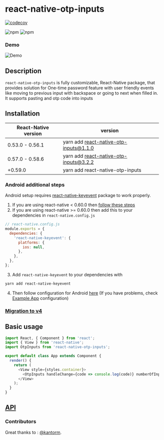 # react-native-otp-inputs

[![codecov](https://codecov.io/gh/dsznajder/react-native-otp-inputs/branch/master/graph/badge.svg)](https://codecov.io/gh/dsznajder/react-native-otp-inputs)

![npm](https://img.shields.io/npm/dw/react-native-otp-inputs.svg)
![npm](https://img.shields.io/npm/v/react-native-otp-inputs.svg)

### Demo

![Demo](https://user-images.githubusercontent.com/17621507/36565065-a03b98b0-181f-11e8-9a54-09d978bec892.gif)

## Description

`react-native-otp-inputs` is fully customizable, React-Native package, that provides solution for One-time password feature with user friendly events like moving to previous input with backspace or going to next when filled in. It supports pasting and otp code into inputs

## Installation

| React-Native version | version                                |
| -------------------- | -------------------------------------- |
| 0.53.0 - 0.56.1      | yarn add react-native-otp-inputs@1.1.0 |
| 0.57.0 - 0.58.6      | yarn add react-native-otp-inputs@3.2.2 |
| +0.59.0              | yarn add react-native-otp-inputs       |

### Android additional steps

Android setup requires [react-native-keyevent](https://github.com/kevinejohn/react-native-keyevent) package to work properly.

1. If you are using react-native < 0.60.0 then [follow these steps](https://github.com/kevinejohn/react-native-keyevent#linking-android)
1. If you are using react-native >= 0.60.0 then add this to your dependencies in `react-native.config.js`

```javascript
// react-native.config.js
module.exports = {
  dependencies: {
    'react-native-keyevent': {
      platforms: {
        ios: null,
      },
    },
  },
};
```

3. Add `react-native-keyevent` to your dependencies with

```bash
yarn add react-native-keyevent
```

4. Then follow configuration for Android [here](https://github.com/kevinejohn/react-native-keyevent#configuration) (If you have problems, check [Example App](./Example/android/app/src/main/java/com/example/MainActivity.java) configuration)

### [Migration to v4](./docs/Migration.md)

## Basic usage

```js
import React, { Component } from 'react';
import { View } from 'react-native';
import OtpInputs from 'react-native-otp-inputs';

export default class App extends Component {
  render() {
    return (
      <View style={styles.container}>
        <OtpInputs handleChange={code => console.log(code)} numberOfInputs={6} />
      </View>
    );
  }
}
```

## [API](./docs/API.md)

### Contributors

Great thanks to :
[@kantorm](https://github.com/kantorm).
